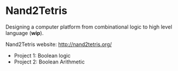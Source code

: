 # Nand2Tetris

Designing a computer platform from combinational logic to high level language (**wip**).

Nand2Tetris website: http://nand2tetris.org/

- Project 1: Boolean logic
- Project 2: Boolean Arithmetic
